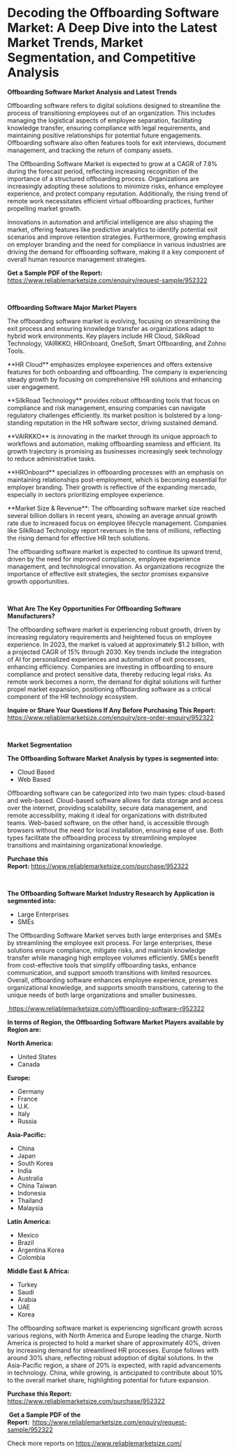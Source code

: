 <p><h1>Decoding the Offboarding Software Market: A Deep Dive into the Latest Market Trends, Market Segmentation, and Competitive Analysis</h1></p><p><strong>Offboarding Software Market Analysis and Latest Trends</strong></p>
<p><p>Offboarding software refers to digital solutions designed to streamline the process of transitioning employees out of an organization. This includes managing the logistical aspects of employee separation, facilitating knowledge transfer, ensuring compliance with legal requirements, and maintaining positive relationships for potential future engagements. Offboarding software also often features tools for exit interviews, document management, and tracking the return of company assets.</p><p>The Offboarding Software Market is expected to grow at a CAGR of 7.8% during the forecast period, reflecting increasing recognition of the importance of a structured offboarding process. Organizations are increasingly adopting these solutions to minimize risks, enhance employee experience, and protect company reputation. Additionally, the rising trend of remote work necessitates efficient virtual offboarding practices, further propelling market growth. </p><p>Innovations in automation and artificial intelligence are also shaping the market, offering features like predictive analytics to identify potential exit scenarios and improve retention strategies. Furthermore, growing emphasis on employer branding and the need for compliance in various industries are driving the demand for offboarding software, making it a key component of overall human resource management strategies.</p></p>
<p><strong>Get a Sample PDF of the Report:&nbsp;</strong> <a href="https://www.reliablemarketsize.com/enquiry/request-sample/952322?utm_campaign=2292&utm_medium=2&utm_source=Github&utm_content=ia&utm_term=06032025&utm_id=offboarding-software">https://www.reliablemarketsize.com/enquiry/request-sample/952322</a></p>
<p>&nbsp;</p>
<p><strong>Offboarding Software Major Market Players</strong></p>
<p><p>The offboarding software market is evolving, focusing on streamlining the exit process and ensuring knowledge transfer as organizations adapt to hybrid work environments. Key players include HR Cloud, SilkRoad Technology, VAIRKKO, HROnboard, OneSoft, Smart Offboarding, and Zohno Tools.</p><p>**HR Cloud** emphasizes employee experiences and offers extensive features for both onboarding and offboarding. The company is experiencing steady growth by focusing on comprehensive HR solutions and enhancing user engagement. </p><p>**SilkRoad Technology** provides robust offboarding tools that focus on compliance and risk management, ensuring companies can navigate regulatory challenges efficiently. Its market position is bolstered by a long-standing reputation in the HR software sector, driving sustained demand.</p><p>**VAIRKKO** is innovating in the market through its unique approach to workflows and automation, making offboarding seamless and efficient. Its growth trajectory is promising as businesses increasingly seek technology to reduce administrative tasks.</p><p>**HROnboard** specializes in offboarding processes with an emphasis on maintaining relationships post-employment, which is becoming essential for employer branding. Their growth is reflective of the expanding mercado, especially in sectors prioritizing employee experience.</p><p>**Market Size & Revenue**: The offboarding software market size reached several billion dollars in recent years, showing an average annual growth rate due to increased focus on employee lifecycle management. Companies like SilkRoad Technology report revenues in the tens of millions, reflecting the rising demand for effective HR tech solutions.</p><p>The offboarding software market is expected to continue its upward trend, driven by the need for improved compliance, employee experience management, and technological innovation. As organizations recognize the importance of effective exit strategies, the sector promises expansive growth opportunities.</p></p>
<p>&nbsp;</p>
<p><strong>What Are The Key Opportunities For Offboarding Software Manufacturers?</strong></p>
<p><p>The offboarding software market is experiencing robust growth, driven by increasing regulatory requirements and heightened focus on employee experience. In 2023, the market is valued at approximately $1.2 billion, with a projected CAGR of 15% through 2030. Key trends include the integration of AI for personalized experiences and automation of exit processes, enhancing efficiency. Companies are investing in offboarding to ensure compliance and protect sensitive data, thereby reducing legal risks. As remote work becomes a norm, the demand for digital solutions will further propel market expansion, positioning offboarding software as a critical component of the HR technology ecosystem.</p></p>
<p><strong>Inquire or Share Your Questions If Any Before Purchasing This Report:</strong> <a href="https://www.reliablemarketsize.com/enquiry/pre-order-enquiry/952322?utm_campaign=2292&utm_medium=2&utm_source=Github&utm_content=ia&utm_term=06032025&utm_id=offboarding-software">https://www.reliablemarketsize.com/enquiry/pre-order-enquiry/952322</a></p>
<p>&nbsp;</p>
<p><strong>Market Segmentation</strong></p>
<p><strong>The Offboarding Software Market Analysis by types is segmented into:</strong></p>
<p><ul><li>Cloud Based</li><li>Web Based</li></ul></p>
<p><p>Offboarding software can be categorized into two main types: cloud-based and web-based. Cloud-based software allows for data storage and access over the internet, providing scalability, secure data management, and remote accessibility, making it ideal for organizations with distributed teams. Web-based software, on the other hand, is accessible through browsers without the need for local installation, ensuring ease of use. Both types facilitate the offboarding process by streamlining employee transitions and maintaining organizational knowledge.</p></p>
<p><strong>Purchase this Report:&nbsp;</strong><a href="https://www.reliablemarketsize.com/purchase/952322?utm_campaign=2292&utm_medium=2&utm_source=Github&utm_content=ia&utm_term=06032025&utm_id=offboarding-software">https://www.reliablemarketsize.com/purchase/952322</a></p>
<p>&nbsp;</p>
<p><strong>The Offboarding Software Market Industry Research by Application is segmented into:</strong></p>
<p><ul><li>Large Enterprises</li><li>SMEs</li></ul></p>
<p><p>The Offboarding Software Market serves both large enterprises and SMEs by streamlining the employee exit process. For large enterprises, these solutions ensure compliance, mitigate risks, and maintain knowledge transfer while managing high employee volumes efficiently. SMEs benefit from cost-effective tools that simplify offboarding tasks, enhance communication, and support smooth transitions with limited resources. Overall, offboarding software enhances employee experience, preserves organizational knowledge, and supports smooth transitions, catering to the unique needs of both large organizations and smaller businesses.</p></p>
<p><a href="https://www.reliablemarketsize.com/offboarding-software-r952322?utm_campaign=2292&utm_medium=2&utm_source=Github&utm_content=ia&utm_term=06032025&utm_id=offboarding-software">&nbsp;https://www.reliablemarketsize.com/offboarding-software-r952322</a></p>
<p><strong>In terms of Region, the Offboarding Software Market Players available by Region are:</strong></p>
<p>
    <p> <strong> North America: </strong>
        <ul>
            <li>United States</li>
            <li>Canada</li>
        </ul>
        </p> 
    <p> <strong> Europe: </strong>
        <ul>
            <li>Germany</li>
            <li>France</li>
            <li>U.K.</li>
            <li>Italy</li>
            <li>Russia</li>
        </ul>
        </p> 
    <p> <strong> Asia-Pacific: </strong>
        <ul>
            <li>China</li>
            <li>Japan</li>
            <li>South Korea</li>
            <li>India</li>
            <li>Australia</li>
            <li>China Taiwan</li>
            <li>Indonesia</li>
            <li>Thailand</li>
            <li>Malaysia</li>
        </ul>
        </p> 
    <p> <strong> Latin America: </strong>
        <ul>
            <li>Mexico</li>
            <li>Brazil</li>
            <li>Argentina Korea</li>
            <li>Colombia</li>
        </ul>
        </p> 
    <p> <strong> Middle East & Africa: </strong>
        <ul>
            <li>Turkey</li>
            <li>Saudi</li>
            <li>Arabia</li>
            <li>UAE</li>
            <li>Korea</li>
        </ul>
    </p>
    </p>
<p><p>The offboarding software market is experiencing significant growth across various regions, with North America and Europe leading the charge. North America is projected to hold a market share of approximately 40%, driven by increasing demand for streamlined HR processes. Europe follows with around 30% share, reflecting robust adoption of digital solutions. In the Asia-Pacific region, a share of 20% is expected, with rapid advancements in technology. China, while growing, is anticipated to contribute about 10% to the overall market share, highlighting potential for future expansion.</p></p>
<p><strong>Purchase this Report: </strong><a href="https://www.reliablemarketsize.com/purchase/952322?utm_campaign=2292&utm_medium=2&utm_source=Github&utm_content=ia&utm_term=06032025&utm_id=offboarding-software">https://www.reliablemarketsize.com/purchase/952322</a></p>
<p>&nbsp;<strong>Get a Sample PDF of the Report:&nbsp;&nbsp;</strong><a href="https://www.reliablemarketsize.com/enquiry/request-sample/952322?utm_campaign=2292&utm_medium=2&utm_source=Github&utm_content=ia&utm_term=06032025&utm_id=offboarding-software">https://www.reliablemarketsize.com/enquiry/request-sample/952322</a></p>
<p><strong></strong></p>
<p>Check more reports on <a href="https://www.reliablemarketsize.com/?utm_campaign=2292&utm_medium=2&utm_source=Github&utm_content=ia&utm_term=06032025&utm_id=offboarding-software">https://www.reliablemarketsize.com/</a></p>
